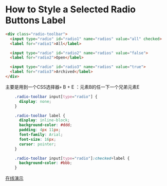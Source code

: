 # How to Style a Selected Radio Buttons Label

```html
<div class="radio-toolbar">
  <input type="radio" id="radio1" name="radios" value="all" checked>
  <label for="radio1">All</label>

  <input type="radio" id="radio2" name="radios" value="false">
  <label for="radio2">Open</label>

  <input type="radio" id="radio3" name="radios" value="true">
  <label for="radio3">Archived</label>
</div>
```
主要是用到一个CSS选择器`+` 
B + E ：元素B的任一下一个兄弟元素E
```CSS
    .radio-toolbar input[type="radio"] {
      display: none;
    }

    .radio-toolbar label {
      display: inline-block;
      background-color: #ddd;
      padding: 4px 11px;
      font-family: Arial;
      font-size: 16px;
      cursor: pointer;
    }

    .radio-toolbar input[type="radio"]:checked+label {
      background-color: #bbb;
    }
```

[在线演示](http://jsbin.com/katemofega)
